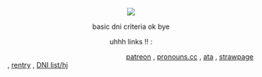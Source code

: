 <p align="center">
<img src="https://64.media.tumblr.com/b0b56e1b4de086cc82ccc071da921dfb/92bee5c6b1c30a44-76/s640x960/0e8bff3d5244f33047dd3208d7fca88f16f94611.gifv">
</p>

<p align="center">
basic dni criteria ok bye
</p>
<p align="center">
uhhh links !! :
</p>

                  [patreon](https://www.patreon.com/c/ermtadek) , [pronouns.cc](https://pronouns.cc/@morroix) , [ata](https://ekkosis.atabook.org/) , [strawpage](https://ekkosis.straw.page/) , [rentry](https://rentry.co/ekkosis) , [DNI list/hj](https://rentry.co/NarratorFightClubTylerDurden)
